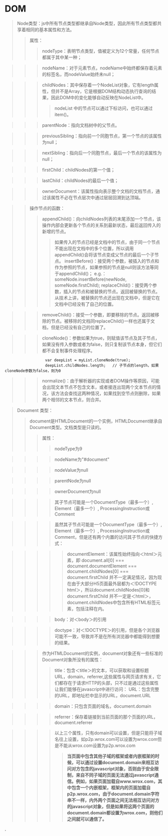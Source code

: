 # DOM

> Node类型：js中所有节点类型都继承自Node类型，因此所有节点类型都共享着相同的基本属性和方法。
>> 属性：
>>> nodeType：表明节点类型，值被定义为12个常量，任何节点都属于其中某一种；

>>> nodeName：对于元素节点，nodeName中始终都保存着元素的标签名，而nodeValue始终未null；

>>> childNodes：其中保存着一个NodeList对象，它有length属性，但并不是Array，它是根据DOM结构动态执行查询的结果，因此DOM中的变化能够自动反映在NodeList中。
>>>> nodeList 中的节点可以通过下标访问，也可以通过item()。

>>> parentNode：指向文档树中的父节点。

>>> previousSibling：指向前一个同胞节点，第一个节点的该属性为null；

>>> nextSibling：指向后一个同胞节点，最后一个节点的该属性为null；

>>> firstChild：childNodes的第一个值；

>>> lastChild：childNodes的最后一个值；

>>> ownerDocument：该属性指向表示整个文档的文档节点，通过该属性不必在节点层次中通过层层回溯到达顶端。

>> 操作节点的函数：
>>> appendChild()：向childNodes列表的末尾添加一个节点，该操作内部会更新各个节点的关系到最新状态，最后返回传入的新增的节点。
>>>> 如果传入的节点已经是文档中的节点，由于同一个节点不能出现在文档中的多个位置，所以调用appendChild()会将该节点变成父节点的最后一个子节点。
>>> insertBefore()：接受两个参数，被插入的节点和作为参照的节点，如果参照的节点是null则该方法等同于appendChild()；
>>>> e.g.：someNode.insertBefore(newNode, someNode.firstChild);
>>> replaceChild()：接受两个参数，插入的节点和被替换的节点。返回被替换的节点。从技术上讲，被替换的节点还出现在文档中，但是它在文档中已经没有了自己的位置。

>>> removeChild()：接受一个参数，即要移除的节点。返回被移除的节点。被移除的文档同replaceChild()一样也还属于文档，但是已经没有自己的位置了。

>>> cloneNode()：参数如果为true，则赋值该节点及其子节点，如果没有传入参数或者为false，则只复制该节点本身，但它们都不会复制事件处理程序。

                      var deepList = myList.cloneNode(true);
                      deepList.childNodes.length;   // 子节点的length，如果cloneNode参数为false，则为0

>>> normalize()：由于解析器的实现或者DOM操作等原因，可能会出现文本节点不包含文本，或者接连出现两个文本节点的情况，该方法会查找这两种情况，如果找到空节点则删除，如果两个相邻的文本节点，则合并。

> Document 类型：
>> document是HTMLDocument的一个实例，HTMLDocument继承自Document类型。文档类型是只读的。
>>> 属性：
>>>> nodeType为9

>>>> nodeName为"#document"

>>>> nodeValue为null

>>>> parentNode为null

>>>> ownerDocument为null

>>>> 其子节点可能是一个DocumentType（最多一个）, Element（最多一个）, ProcessingInstruction或Comment

>>>> 虽然其子节点可能是一个DocumentType（最多一个）, Element（最多一个）, ProcessingInstruction或Comment，但是还有两个内置的访问其子节点的快捷方式：

>>>>> documentElement：该属性始终指向＜html＞元素，即 document.all[0] === document.documentElement === document.childNodes[0] === document.firstChild 并不一定满足情况，因为现在由于大部分H5页面最外层都为＜!DOCTYPE html＞，所以document.childNodes[0]和 document.firstChild 并不一定是＜html＞，document.childNodes中包含所有HTML标签元素，包括注释在内。

>>>> body：对＜body＞的引用

>>>> doctype：对＜!DOCTYPE＞的引用，但是各个浏览器可能不一致，导致并不是在所有浏览器中都能得到想要的结果。

>>> 作为HTMLDocument的实例，document对象还有一些标准的Document对象所没有的属性：
>>>> title：包含＜title＞的文本，可以获取和设置标题
>>> URL，domain，referrer,这些属性与网页请求有关，它们都存在于请求HTTP的头部，只不过是通过这些属性让我们能够在javascript中进行访问：
>>>> URL：包含完整的URL，即地址栏中显示的URL，document.URL

>>>> domain：只包含页面的域名，document.domain

>>>> referrer：保存着链接到当前页面的那个页面的URL，document.referrer

>>>> 以上三个属性，只有domain可以设置，但是只能将子域名往上设置，如p2p.wrox.com可以设置为wrox.com但是不能从wrox.com设置为p2p.wrox.com
>>>>> **当页面中包含其他子域的框架或者内嵌框架的时候，可以通过设置document.domain来相互访问对方包含的javascript对象，否则由于安全限制，来自不同子域的页面无法通过javascript通信。例如，如果页面加载自www.wrox.com，其中包含一个内嵌框架，框架内的页面加载自p2p.wrox.com，由于document.domain字符串不一样，内外两个页面之间无法相互访问对方的javascript对象，但是如果将这两个页面的document.domain都设置为wrox.com，则他们之间就可以通信了。**


























































































































.
